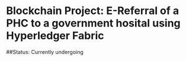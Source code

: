 # Blockchain Project: E-Referral of a PHC to a government hosital using Hyperledger Fabric

##Status: Currently undergoing
